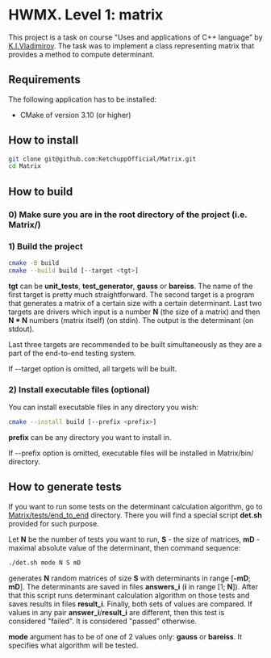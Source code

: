 # HWMX. Level 1: matrix

This project is a task on course "Uses and applications of C++ language" by [K.I.Vladimirov](https://github.com/tilir). The task was to implement a class representing matrix that provides a method to compute determinant.

## Requirements

The following application has to be installed:
- CMake of version 3.10 (or higher)

## How to install
```bash
git clone git@github.com:KetchuppOfficial/Matrix.git
cd Matrix
```

## How to build

### 0) Make sure you are in the root directory of the project (i.e. Matrix/)

### 1) Build the project

```bash
cmake -B build
cmake --build build [--target <tgt>]
```
**tgt** can be **unit_tests**, **test_generator**, **gauss** or **bareiss**. The name of the first target
is pretty much straightforward. The second target is a program that generates a matrix of a certain size
with a certain determinant. Last two targets are drivers which input is a number **N** (the size of a matrix)
and then **N * N** numbers (matrix itself) (on stdin). The output is the determinant (on stdout). 

Last three targets are recommended to be built simultaneously as they are a part of the end-to-end
testing system.

If --target option is omitted, all targets will be built.

### 2) Install executable files (optional)

You can install executable files in any directory you wish:

```bash
cmake --install build [--prefix <prefix>]
```

**prefix** can be any directory you want to install in.

If --prefix option is omitted, executable files will be installed in Matrix/bin/ directory.

## How to generate tests

If you want to run some tests on the determinant calculation algorithm, go to
[Matrix/tests/end_to_end](./tests/end_to_end) directory. There you will find a special script **det.sh** provided for 
such purpose.

Let **N** be the number of tests you want to run, **S** - the size of matrices, **mD** - maximal 
absolute value of the determinant, then command sequence:
```bash
./det.sh mode N S mD
```
generates **N** random matrices of size **S** with determinants in range [**-mD**; **mD**]. The
determinants are saved in files **answers_i** (**i** in range [1; **N**]). After that this script
runs determinant calculation algorithm on those tests and saves results in files **result_i**. 
Finally, both sets of values are compared. If values in any pair **answer_i**/**result_i** are 
different, then this test is considered "failed". It is considered "passed" otherwise.

**mode** argument has to be of one of 2 values only: **gauss** or **bareiss**. It specifies what algorithm will be tested.

